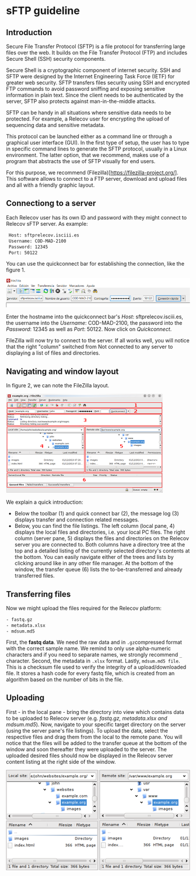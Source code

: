 # sFTP guideline

## Introduction

Secure File Transfer Protocol (SFTP) is a file protocol for transferring large files over the web. It builds on the File Transfer Protocol (FTP) and includes Secure Shell (SSH) security components.

Secure Shell is a cryptographic component of internet security. SSH and SFTP were designed by the Internet Engineering Task Force (IETF) for greater web security. SFTP transfers files security using SSH and encrypted FTP commands to avoid password sniffing and exposing sensitive information in plain text. Since the client needs to be authenticated by the server, SFTP also protects against man-in-the-middle attacks.

SFTP can be handy in all situations where sensitive data needs to be protected. For example, a Relecov user for encrypting the upload of sequencing data and sensitive metadata.

This protocol can be launched either as a command line or through a graphical user interface (GUI). In the first type of setup, the user has to type in specific command lines to generate the SFTP protocol, usually in a Linux environment. The latter option, that we recommend, makes use of a program that abstracts the use of SFTP visually for end users.

For this purpose, we recommend (Filezilla)[https://filezilla-project.org/]. This software allows to connect to a FTP server, download and upload files and all with a friendly graphic layout.

## Connectiong to a server

Each Relecov user has its own ID and password with they might connect to Relecov sFTP server. As example:

```
 Host: sftprelecov.isciii.es
 Username: COD-MAD-2100
 Password: 12345
 Port: 50122
```

You can use the quickconnect bar for establishing the connection, like the figure 1.

![Figure 1](images/figure1.PNG)

Enter the hostname into the quickconnect bar's *Host*: sftprelecov.isciii.es, the username into the *Username*: COD-MAD-2100, the password into the *Password*: 12345 as well as *Port*: 50122. Now click on *Quickconnect*.

FileZilla will now try to connect to the server. If all works well, you will notice that the right "column" switched from Not connected to any server to displaying a list of files and directories.

## Navigating and window layout

In figure 2, we can note the FileZilla layout. 

![Figure 2](images/figure2.png)

We explain a quick introduction:
- Below the toolbar (1) and quick connect bar (2), the message log (3) displays transfer and connection related messages.
- Below, you can find the file listings. The left column (local pane, 4) displays the local files and directories, i.e. your local PC files. The right column (server pane, 5) displays the files and directories on the Relecov server you are connected to. Both columns have a directory tree at the top and a detailed listing of the currently selected directory's contents at the bottom. You can easily navigate either of the trees and lists by clicking around like in any other file manager. At the bottom of the window, the transfer queue (6) lists the to-be-transferred and already transferred files.

## Transferring files

Now we might upload the files required for the Relecov platform:

```
- fastq.gz
- metadata.xlsx
- mdsum.md5
```
First, the **fastq data**. We need the raw data and in ```.gz```compressed format with the correct sample name. We remind to only use alpha-numeric characters and if you need to separate names, we strongly recommend ```_``` character. Second, the metadata in ```.xlsx``` format. Lastly, ```mdsum.md5 file```. This is a checksum file used to verify the integrity of a upload/downloaded file. It stores a hash code for every fastq file, which is created from an algorithm based on the number of bits in the file.

## Uploading

First - in the local pane - bring the directory into view which contains data to be uploaded to Relecov server (e.g. *fastq.gz, metadata.xlsx and mdsum.md5*). Now, navigate to your specific target directory on the server (using the server pane's file listings). To upload the data, select the respective files and drag them from the local to the remote pane. You will notice that the files will be added to the transfer queue at the bottom of the window and soon thereafter they were uploaded to the server. The uploaded desired files should now be displayed in the Relecov server content listing at the right side of the window.

![Figure 3](images/figure3.png)